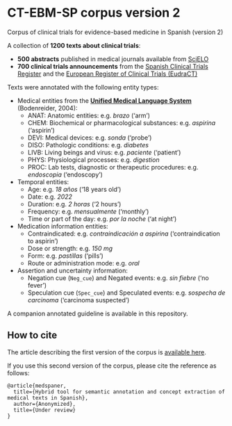# CT-EBM-SP corpus version 2
Corpus of clinical trials for evidence-based medicine in Spanish (version 2)

A collection of __1200 texts about clinical trials__:
- __500 abstracts__ published in medical journals available from [SciELO](https://scielo.org/es/)
- __700 clinical trials announcements__ from the [Spanish Clinical Trials Register](https://reec.aemps.es) and the [European Register of Clinical Trials (EudraCT)]([https://scielo.org/es/](https://www.clinicaltrialsregister.eu)) 

Texts were annotated with the following entity types:
- Medical entities from the [__Unified Medical Language System__](https://www.nlm.nih.gov/research/umls/index.html) (Bodenreider, 2004):
  - ANAT: Anatomic entities: e.g. _brazo_ (‘arm’)  
  - CHEM: Biochemical or pharmacological substances: e.g. _aspirina_ (‘aspirin’)   
  - DEVI: Medical devices: e.g. _sonda_ (‘probe’) 
  - DISO: Pathologic conditions: e.g. _diabetes_ 
  - LIVB: Living beings and virus: e.g. _paciente_ (‘patient’) 
  - PHYS: Physiological processes: e.g. _digestion_  
  - PROC: Lab tests, diagnostic or therapeutic procedures: e.g. _endoscopia_ (‘endoscopy’) 
- Temporal entities:
  - Age: e.g. _18 años_ (‘18 years old’) 
  - Date: e.g. _2022_
  - Duration: e.g. _2 horas_ (‘2 hours’) 
  - Frequency: e.g. _mensualmente_ (‘monthly’)
  - Time or part of the day: e.g. _por la noche_ (‘at night’)
- Medication information entities:
  - Contraindicated: e.g. _contraindicación a aspirina_ (‘contraindication to aspirin’) 
  - Dose or strength: e.g. _150 mg_
  - Form: e.g. _pastillas_ (‘pills’) 
  - Route or administration mode: e.g. _oral_
- Assertion and uncertainty information:
  - Negation cue (```Neg_cue```) and Negated events: e.g. _sin fiebre_ (‘no fever’)
  - Speculation cue (```Spec_cue```) and Speculated events: e.g. _sospecha de carcinoma_ (‘carcinoma suspected’)

A companion annotated guideline is available in this repository.

[//]: <> (### Contact)

[//]: <> ()


## How to cite

The article describing the first version of the corpus is [available here](https://bmcmedinformdecismak.biomedcentral.com/articles/10.1186/s12911-021-01395-z).

If you use this second version of the corpus, please cite the reference as follows:

```
@article{medspaner,
  title={Hybrid tool for semantic annotation and concept extraction of medical texts in Spanish},
  author={Anonymized},
  title={Under review}
}
```
